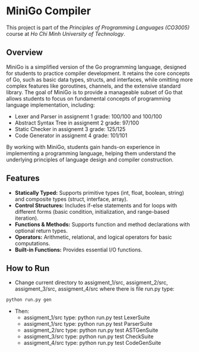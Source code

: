 # MiniGo Compiler
This project is part of the *Principles of Programming Languages (CO3005)* course at *Ho Chi Minh University of Technology*.

## Overview
MiniGo is a simplified version of the Go programming language, designed for students to practice compiler development. It retains the core concepts of Go, such as basic data types, structs, and interfaces, while omitting more complex features like goroutines, channels, and the extensive standard library. The goal of MiniGo is to provide a manageable subset of Go that allows students to focus on fundamental concepts of programming language implementation, including:

- Lexer and Parser in assignemt 1 grade: 100/100 and 100/100
- Abstract Syntax Tree in assignemt 2 grade: 97/100
- Static Checker in assignemt 3 grade: 125/125
- Code Generator in assignemt 4 grade: 101/101

By working with MiniGo, students gain hands-on experience in implementing a programming language, helping them understand the underlying principles of language design and compiler construction.

## Features
- **Statically Typed:** Supports primitive types (int, float, boolean, string) and composite types (struct, interface, array).
- **Control Structures:** Includes if-else statements and for loops with different forms (basic condition, initialization, and range-based iteration).
- **Functions & Methods:** Supports function and method declarations with optional return types.
- **Operators:** Arithmetic, relational, and logical operators for basic computations.
- **Built-in Functions:** Provides essential I/O functions.

## How to Run
- Change current directory to assigment_1/src, assigment_2/src, assigment_3/src, assigment_4/src where there is file run.py type:
```python
python run.py gen
```

- Then:
  + assigment_1/src type: python run.py test LexerSuite
  + assigment_1/src type: python run.py test ParserSuite
  + assigment_2/src type: python run.py test ASTGenSuite
  + assigment_3/src type: python run.py test CheckSuite
  + assigment_4/src type: python run.py test CodeGenSuite
